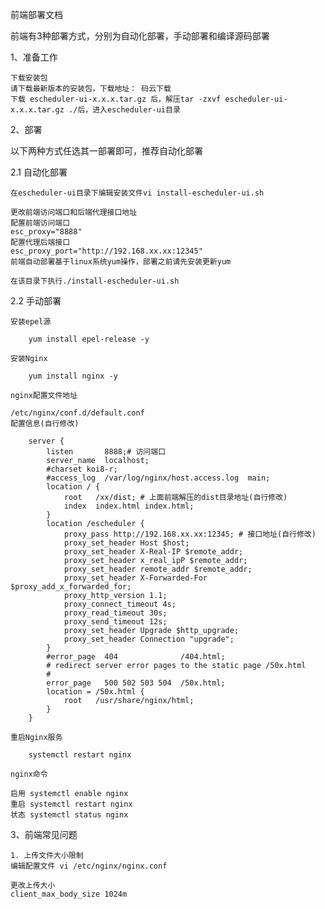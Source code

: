 前端部署文档

前端有3种部署方式，分别为自动化部署，手动部署和编译源码部署

1、准备工作

    下载安装包
    请下载最新版本的安装包，下载地址： 码云下载
    下载 escheduler-ui-x.x.x.tar.gz 后，解压tar -zxvf escheduler-ui-x.x.x.tar.gz ./后，进入escheduler-ui目录

2、部署

以下两种方式任选其一部署即可，推荐自动化部署

2.1 自动化部署

    在escheduler-ui目录下编辑安装文件vi install-escheduler-ui.sh
    
    更改前端访问端口和后端代理接口地址
    配置前端访问端口
    esc_proxy="8888"
    配置代理后端接口
    esc_proxy_port="http://192.168.xx.xx:12345"
    前端自动部署基于linux系统yum操作，部署之前请先安装更新yum
    
    在该目录下执行./install-escheduler-ui.sh

2.2 手动部署

    安装epel源     
    
        yum install epel-release -y
    
    安装Nginx 
        
        yum install nginx -y
    
    nginx配置文件地址
    
    /etc/nginx/conf.d/default.conf
    配置信息(自行修改)
    
        server {
            listen       8888;# 访问端口
            server_name  localhost;
            #charset koi8-r;
            #access_log  /var/log/nginx/host.access.log  main;
            location / {
                root   /xx/dist; # 上面前端解压的dist目录地址(自行修改)
                index  index.html index.html;
            }
            location /escheduler {
                proxy_pass http://192.168.xx.xx:12345; # 接口地址(自行修改)
                proxy_set_header Host $host;
                proxy_set_header X-Real-IP $remote_addr;
                proxy_set_header x_real_ipP $remote_addr;
                proxy_set_header remote_addr $remote_addr;
                proxy_set_header X-Forwarded-For $proxy_add_x_forwarded_for;
                proxy_http_version 1.1;
                proxy_connect_timeout 4s;
                proxy_read_timeout 30s;
                proxy_send_timeout 12s;
                proxy_set_header Upgrade $http_upgrade;
                proxy_set_header Connection "upgrade";
            }
            #error_page  404              /404.html;
            # redirect server error pages to the static page /50x.html
            #
            error_page   500 502 503 504  /50x.html;
            location = /50x.html {
                root   /usr/share/nginx/html;
            }
        }
        
    重启Nginx服务
    
        systemctl restart nginx
        
    nginx命令
    
    启用 systemctl enable nginx
    重启 systemctl restart nginx
    状态 systemctl status nginx

3、前端常见问题

    1. 上传文件大小限制
    编辑配置文件 vi /etc/nginx/nginx.conf
    
    更改上传大小
    client_max_body_size 1024m